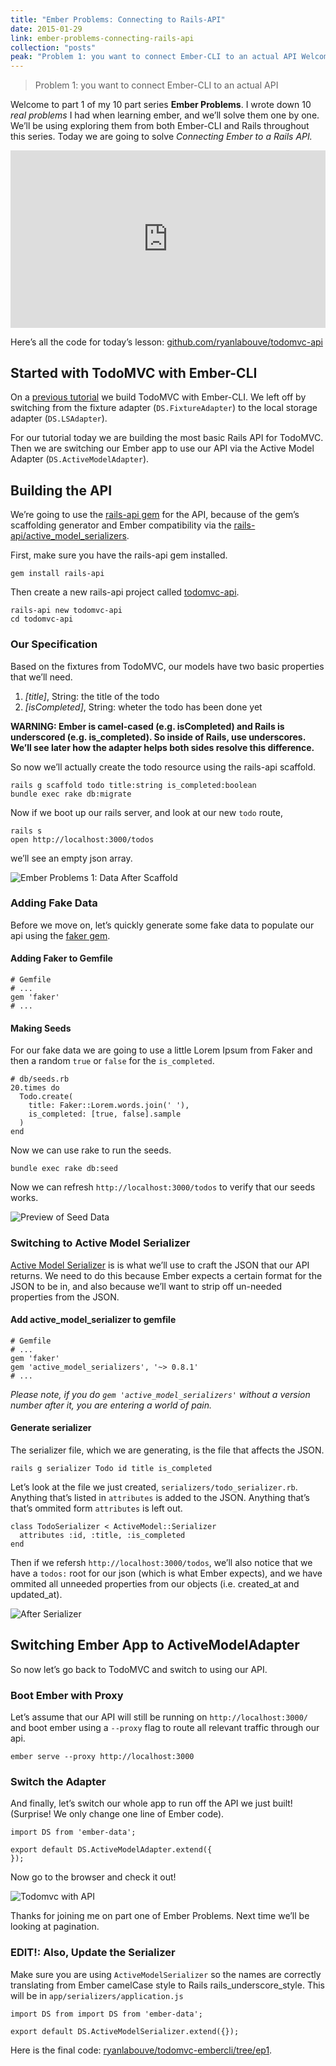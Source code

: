 ```yaml
---
title: "Ember Problems: Connecting to Rails-API"
date: 2015-01-29
link: ember-problems-connecting-rails-api
collection: "posts"
peak: "Problem 1: you want to connect Ember-CLI to an actual API Welcome to part 1 of my 10…"
---
```


> Problem 1: you want to connect Ember-CLI to an actual API

Welcome to part 1 of my 10 part series **Ember Problems**. I wrote down 10 _real problems_ I had when learning ember, and we’ll solve them one by one. We’ll be using exploring them from both Ember-CLI and Rails throughout this series. Today we are going to solve _Connecting Ember to a Rails API._

<style>.embed-container { position: relative; padding-bottom: 56.25%; height: 0; overflow: hidden; max-width: 100%; } .embed-container iframe, .embed-container object, .embed-container embed { position: absolute; top: 0; left: 0; width: 100%; height: 100%; }</style><div class='embed-container'><iframe src='https://www.youtube.com/embed/r4H9rnhUyv4' frameborder='0' allowfullscreen></iframe></div>

Here’s all the code for today’s lesson: [github.com/ryanlabouve/todomvc-api](https://github.com/ryanlabouve/todomvc-api/tree/ep1)

## Started with TodoMVC with Ember-CLI

On a [previous tutorial](http://ryanlabouve.com/todomvc-ember-cli/) we build TodoMVC with Ember-CLI. We left off by switching from the fixture adapter (`DS.FixtureAdapter`) to the local storage adapter (`DS.LSAdapter`).

For our tutorial today we are building the most basic Rails API for TodoMVC. Then we are switching our Ember app to use our API via the Active Model Adapter (`DS.ActiveModelAdapter`).

## Building the API

We’re going to use the [rails-api gem](https://github.com/rails-api/rails-api) for the API, because of the gem’s scaffolding generator and Ember compatibility via the [rails-api/active_model_serializers](https://github.com/rails-api/active_model_serializers).

First, make sure you have the rails-api gem installed.

    gem install rails-api

Then create a new rails-api project called [todomvc-api](https://github.com/ryanlabouve/todomvc-api).

    rails-api new todomvc-api
    cd todomvc-api

### Our Specification

Based on the fixtures from TodoMVC, our models have two basic properties that we’ll need.

1.  _[title]_, String: the title of the todo
2.  _[isCompleted]_, String: wheter the todo has been done yet

**WARNING: Ember is camel-cased (e.g. isCompleted) and Rails is underscored (e.g. is_completed). So inside of Rails, use underscores. We’ll see later how the adapter helps both sides resolve this difference.**

So now we’ll actually create the todo resource using the rails-api scaffold.

    rails g scaffold todo title:string is_completed:boolean
    bundle exec rake db:migrate

Now if we boot up our rails server, and look at our new `todo` route,

    rails s
    open http://localhost:3000/todos

we’ll see an empty json array.

![Ember Problems 1: Data After Scaffold](http://ryanlabouve.com/wp-content/uploads/2015/01/ep1-after-scaffold.png)

### Adding Fake Data

Before we move on, let’s quickly generate some fake data to populate our api using the [faker gem](https://github.com/stympy/faker).

#### Adding Faker to Gemfile

    # Gemfile
    # ...
    gem 'faker'
    # ...

#### Making Seeds

For our fake data we are going to use a little Lorem Ipsum from Faker and then a random `true` or `false` for the `is_completed`.

    # db/seeds.rb
    20.times do
      Todo.create(
        title: Faker::Lorem.words.join(' '),
        is_completed: [true, false].sample
      )
    end

Now we can use rake to run the seeds.

    bundle exec rake db:seed

Now we can refresh `http://localhost:3000/todos` to verify that our seeds works.

![Preview of Seed Data](http://ryanlabouve.com/wp-content/uploads/2015/01/ep1-data-preview.png)

### Switching to Active Model Serializer

[Active Model Serializer](https://github.com/rails-api/active_model_serializers) is is what we’ll use to craft the JSON that our API returns. We need to do this because Ember expects a certain format for the JSON to be in, and also because we’ll want to strip off un-needed properties from the JSON.

#### Add active_model_serializer to gemfile

    # Gemfile
    # ...
    gem 'faker'
    gem 'active_model_serializers', '~> 0.8.1'
    # ...

_Please note, if you do `gem 'active_model_serializers'` without a version number after it, you are entering a world of pain._

#### Generate serializer

The serializer file, which we are generating, is the file that affects the JSON.

    rails g serializer Todo id title is_completed

Let’s look at the file we just created, `serializers/todo_serializer.rb`. Anything that’s listed in `attributes` is added to the JSON. Anything that’s that’s ommited form `attributes` is left out.

    class TodoSerializer < ActiveModel::Serializer
      attributes :id, :title, :is_completed
    end

Then if we refersh `http://localhost:3000/todos`, we’ll also notice that we have a `todos:` root for our json (which is what Ember expects), and we have ommited all unneeded properties from our objects (i.e. created_at and updated_at).

![After Serializer](http://ryanlabouve.com/wp-content/uploads/2015/01/ep1-after-serializer.png)

## Switching Ember App to ActiveModelAdapter

So now let’s go back to TodoMVC and switch to using our API.

### Boot Ember with Proxy

Let’s assume that our API will still be running on `http://localhost:3000/` and boot ember using a `--proxy` flag to route all relevant traffic through our api.

    ember serve --proxy http://localhost:3000

### Switch the Adapter

And finally, let’s switch our whole app to run off the API we just built! (Surprise! We only change one line of Ember code).

    import DS from 'ember-data';

    export default DS.ActiveModelAdapter.extend({
    });

Now go to the browser and check it out!

![Todomvc with API](http://ryanlabouve.com/wp-content/uploads/2015/01/ep1-todomvc.png)

Thanks for joining me on part one of Ember Problems. Next time we’ll be looking at pagination.

### EDIT!: Also, Update the Serializer

Make sure you are using `ActiveModelSerializer` so the names are correctly translating from Ember camelCase style to Rails rails_underscore_style. This will be in `app/serializers/application.js`

    import DS from import DS from 'ember-data';

    export default DS.ActiveModelSerializer.extend({});

Here is the final code: [ryanlabouve/todomvc-embercli/tree/ep1](https://github.com/ryanlabouve/todomvc-embercli/tree/ep1).
